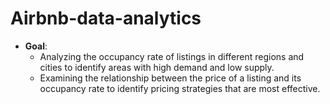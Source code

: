 # Airbnb-data-analytics
* **Goal**:
   * Analyzing the occupancy rate of listings in different regions and cities to identify areas with high demand and low supply.
   * Examining the relationship between the price of a listing and its occupancy rate to identify pricing strategies that are most effective.
